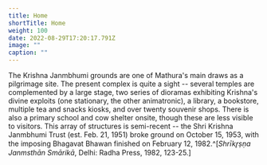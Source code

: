 ```yaml
---
title: Home
shortTitle: Home
weight: 100
date: 2022-08-29T17:20:17.791Z
image: ""
caption: ""
---
```

The Krishna Janmbhumi grounds are one of Mathura's main draws as a pilgrimage site. The present complex is quite a sight -- several temples are complemented by a large stage, two series of dioramas exhibiting Krishna's divine exploits (one stationary, the other animatronic), a library, a bookstore, multiple tea and snacks kiosks, and over twenty souvenir shops. There is also a primary school and cow shelter onsite, though these are less visible to visitors. This array of structures is semi-recent -- the Shri Krishna Janmbhumi Trust (est. Feb. 21, 1951) broke ground on October 15, 1953, with the imposing Bhagavat Bhawan finished on February 12, 1982.^[_Shrīkr̥ṣṇa Janmsthān Smārikā_, Delhi: Radha Press, 1982, 123-25.]


